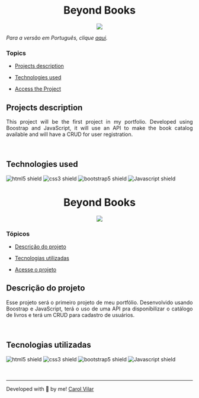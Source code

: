 
<h1 align='center'> Beyond Books </h1>

<div align='center'>
	<img src="http://img.shields.io/static/v1?label=STATUS&message=DEVELOPING&color=yellow&style=for-the-badge"/>
</div>


_Para a versão em Português, clique [aqui](#portuguese)._


### Topics

- [Projects description](#projects-description)

- [Technologies used](#technologies-used)

<!--- [What I learned](#what-I-learned) -->

- [Access the Project](#access-the-project) 


## Projects description

<p align="justify">
 This project will be the first project in my portfolio. Developed using Boostrap and JavaScript, it will use an API to make the book catalog available and will have a CRUD for user registration.
</p>
<br>

## Technologies used

<div>
  <img src="https://img.shields.io/badge/HTML5-E34F26?style=for-the-badge&logo=html5&logoColor=white" alt="html5 shield"/>
  <img src="https://img.shields.io/badge/CSS3-1572B6?style=for-the-badge&logo=css3&logoColor=white" alt="css3 shield"/>
  <img src="https://img.shields.io/badge/BOOTSTRAP5-7836F9?style=for-the-badge&logo=bootstrap&logoColor=white" alt="bootstrap5 shield"/>
  <img src="https://img.shields.io/badge/JavaScript-F7DF1E?style=for-the-badge&logo=javascript&logoColor=black" alt="Javascript shield"/>
</div>

<!--## What I learned

- ;


## Access the Project

You can [access the project here](https://bookstore-gray.vercel.app/) 

<!--Mobile 

<img src="./src/alura-plus-mobile-screen.gif" alt="Alura plus mobile screen gif">

Tablet 

<img src="./src/alura-plus-tablet-screen.gif" alt="Alura plus desktop screen gif">

Desktop 

<img src="./src/alura-plus-desktop-screen.gif" alt="Alura plus desktop screen gif"> -->


<div id="portuguese">


<h1 align='center'> Beyond Books </h1>


<div align='center'>
	<img src="http://img.shields.io/static/v1?label=STATUS&message=DEVELOPING&color=yellow&style=for-the-badge"/>
</div>


### Tópicos 

- [Descrição do projeto](#descrição-do-projeto)

- [Tecnologias utilizadas](#tecnologias-utilizadas)

<!--- [O que aprendi](#o-que-aprendi) -->

- [Acesse o projeto](#acesse-o-projeto) 


## Descrição do projeto 

<p align="justify">
Esse projeto será o primeiro projeto de meu portfólio. Desenvolvido usando Boostrap e JavaScript, terá o uso de uma API pra disponibilizar o catálogo de livros e terá um CRUD para cadastro de usuários. 
</p>

<br>

## Tecnologias utilizadas

<div>
  <img src="https://img.shields.io/badge/HTML5-E34F26?style=for-the-badge&logo=html5&logoColor=white" alt="html5 shield"/>
  <img src="https://img.shields.io/badge/CSS3-1572B6?style=for-the-badge&logo=css3&logoColor=white" alt="css3 shield"/>
  <img src="https://img.shields.io/badge/BOOTSTRAP5-7836F9?style=for-the-badge&logo=bootstrap&logoColor=white" alt="bootstrap5 shield"/>
  <img src="https://img.shields.io/badge/JavaScript-F7DF1E?style=for-the-badge&logo=javascript&logoColor=black" alt="Javascript shield"/>
</div>

<br>
<!-- ## O que aprendi

- ;-->

<br>
## Acesse o projeto

Você pode [acessar o projeto aqui](https://bookstore-gray.vercel.app/) 

<!--Mobile 

<img src="./src/alura-plus-mobile-screen.gif" alt="mobile screen gif">

Tablet 

<img src="./src/alura-plus-tablet-screen.gif" alt="desktop screen gif">

Desktop 

<img src="./src/alura-plus-desktop-screen.gif" alt="desktop screen gif"> -->

<br>
<hr>

Developed with 🧡 by me!  [Carol Vilar](https://www.linkedin.com/in/carolinebarbosavilar/)
